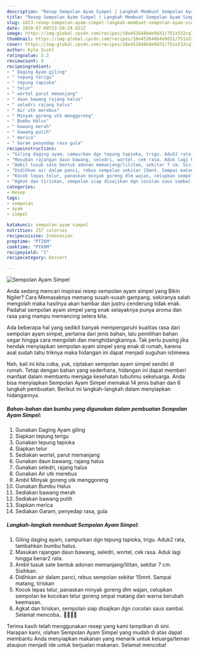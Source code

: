 ```yaml
---
description: "Resep Sempolan Ayam Simpel | Langkah Membuat Sempolan Ayam Simpel Yang Lezat"
title: "Resep Sempolan Ayam Simpel | Langkah Membuat Sempolan Ayam Simpel Yang Lezat"
slug: 1023-resep-sempolan-ayam-simpel-langkah-membuat-sempolan-ayam-simpel-yang-lezat
date: 2020-07-09T23:50:29.021Z
image: https://img-global.cpcdn.com/recipes/18e452648b4e9d31/751x532cq70/sempolan-ayam-simpel-foto-resep-utama.jpg
thumbnail: https://img-global.cpcdn.com/recipes/18e452648b4e9d31/751x532cq70/sempolan-ayam-simpel-foto-resep-utama.jpg
cover: https://img-global.cpcdn.com/recipes/18e452648b4e9d31/751x532cq70/sempolan-ayam-simpel-foto-resep-utama.jpg
author: Kyle Scott
ratingvalue: 3.3
reviewcount: 9
recipeingredient:
- " Daging Ayam giling"
- " tepung terigu"
- " tepung tapioka"
- " telur"
- " wortel parut memanjang"
- " daun bawang rajang halus"
- " seledri rajang halus"
- " Air utk merebus"
- " Minyak goreng utk menggoreng"
- " Bumbu Halus"
- " bawang merah"
- " bawang putih"
- " merica"
- " Garam penyedap rasa gula"
recipeinstructions:
- "Giling daging ayam, campurkan dgn tepung tapioka, trigu. Aduk2 rata, tambahkan bumbu halus."
- "Masukan rajangan daun bawang, seledri, wortel, cek rasa. Aduk lagi hingga benar2 rata."
- "Ambil tusuk sate bentuk adonan memanjang/lilitan, sekitar 7 cm. Sisihkan."
- "Didihkan air dalam panci, rebus sempolan sekitar 15mnt. Sampai matang, tiriskan"
- "Kocok lepas telur, panaskan minyak goreng dlm wajan, celupkan sempolan ke kocokan telur goreng smpai matang dan warna berubah keemasan."
- "Agkat dan tiriskan, sempolan siap disajikan dgn cocolan saus sambal. Selamat mencoba.. 👩‍🍳👩‍🍳"
categories:
- Resep
tags:
- sempolan
- ayam
- simpel

katakunci: sempolan ayam simpel 
nutrition: 257 calories
recipecuisine: Indonesian
preptime: "PT26M"
cooktime: "PT60M"
recipeyield: "1"
recipecategory: Dessert

---
```



![Sempolan Ayam Simpel](https://img-global.cpcdn.com/recipes/18e452648b4e9d31/751x532cq70/sempolan-ayam-simpel-foto-resep-utama.jpg)

Anda sedang mencari inspirasi resep sempolan ayam simpel yang Bikin Ngiler? Cara Memasaknya memang susah-susah gampang. sekiranya salah mengolah maka hasilnya akan hambar dan justru cenderung tidak enak. Padahal sempolan ayam simpel yang enak selayaknya punya aroma dan rasa yang mampu memancing selera kita.



Ada beberapa hal yang sedikit banyak mempengaruhi kualitas rasa dari sempolan ayam simpel, pertama dari jenis bahan, lalu pemilihan bahan segar hingga cara mengolah dan menghidangkannya. Tak perlu pusing jika hendak menyiapkan sempolan ayam simpel yang enak di rumah, karena asal sudah tahu triknya maka hidangan ini dapat menjadi suguhan istimewa.


Nah, kali ini kita coba, yuk, ciptakan sempolan ayam simpel sendiri di rumah. Tetap dengan bahan yang sederhana, hidangan ini dapat memberi manfaat dalam membantu menjaga kesehatan tubuhmu sekeluarga. Anda bisa menyiapkan Sempolan Ayam Simpel memakai 14 jenis bahan dan 6 langkah pembuatan. Berikut ini langkah-langkah dalam menyiapkan hidangannya.

<!--inarticleads1-->

##### Bahan-bahan dan bumbu yang digunakan dalam pembuatan Sempolan Ayam Simpel:

1. Gunakan  Daging Ayam giling
1. Siapkan  tepung terigu
1. Gunakan  tepung tapioka
1. Siapkan  telur
1. Sediakan  wortel, parut memanjang
1. Gunakan  daun bawang, rajang halus
1. Gunakan  seledri, rajang halus
1. Gunakan  Air utk merebus
1. Ambil  Minyak goreng utk menggoreng
1. Gunakan  Bumbu Halus
1. Sediakan  bawang merah
1. Sediakan  bawang putih
1. Siapkan  merica
1. Sediakan  Garam, penyedap rasa, gula




<!--inarticleads2-->

##### Langkah-langkah membuat Sempolan Ayam Simpel:

1. Giling daging ayam, campurkan dgn tepung tapioka, trigu. Aduk2 rata, tambahkan bumbu halus.
1. Masukan rajangan daun bawang, seledri, wortel, cek rasa. Aduk lagi hingga benar2 rata.
1. Ambil tusuk sate bentuk adonan memanjang/lilitan, sekitar 7 cm. Sisihkan.
1. Didihkan air dalam panci, rebus sempolan sekitar 15mnt. Sampai matang, tiriskan
1. Kocok lepas telur, panaskan minyak goreng dlm wajan, celupkan sempolan ke kocokan telur goreng smpai matang dan warna berubah keemasan.
1. Agkat dan tiriskan, sempolan siap disajikan dgn cocolan saus sambal. Selamat mencoba.. 👩‍🍳👩‍🍳




Terima kasih telah menggunakan resep yang kami tampilkan di sini. Harapan kami, olahan Sempolan Ayam Simpel yang mudah di atas dapat membantu Anda menyiapkan makanan yang menarik untuk keluarga/teman ataupun menjadi ide untuk berjualan makanan. Selamat mencoba!
